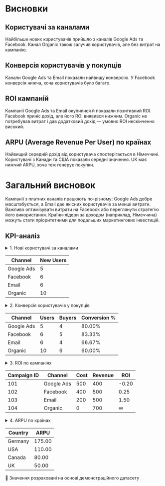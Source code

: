 # Висновки

## Користувачі за каналами

Найбільше нових користувачів прийшло з каналів Google Ads та Facebook.
Канал Organic також залучив користувачів, але без витрат на кампанію.

## Конверсія користувачів у покупців

Канали Google Ads та Email показали найвищу конверсію.
У Facebook конверсія нижча, хоча користувачів було багато.

## ROI кампаній

Кампанії Google Ads та Email окупилися й показали позитивний ROI.
Facebook приніс дохід, але його ROI виявився нижчим.
Organic не потребував витрат і дав додатковий дохід — умовно ROI нескінченно високий.

## ARPU (Average Revenue Per User) по країнах

Найвищий середній дохід від користувача спостерігається в Німеччині.
Користувачі з Канади та США показали середні значення.
UK має нижчий ARPU, хоча теж генерує покупки.

# Загальний висновок

Кампанії з платних каналів працюють по-різному: Google Ads добре масштабується, а Email дає якісних користувачів за менші витрати.
Важливо оптимізувати витрати на Facebook або переглянути стратегію його використання.
Країни-лідери за доходом (наприклад, Німеччина) можуть стати пріоритетними для подальших маркетингових інвестицій.

## KPI-аналіз
<details>
   <summary>1. Нові користувачі за каналами</summary>
   <pre><code>SELECT c.channel
       ,COUNT(DISTINCT u.user_id) AS new_users
FROM campaigns c
JOIN users u 
     ON u.signup_date BETWEEN c.start_date AND c.end_date
GROUP BY c.channel;
   </code></pre></details>

| Channel    | New Users |
| ---------- | --------- |
| Google Ads | 5         |
| Facebook   | 6         |
| Email      | 6         |
| Organic    | 10        |

   <details>
   <summary>2. Конверсія користувачів у покупців</summary>
   <pre><code>SELECT c.channel
       ,COUNT(DISTINCT u.user_id) AS total_users
       ,COUNT(DISTINCT CASE WHEN ua.event_type = 'purchase' THEN u.user_id END) AS buyers
       ,ROUND(
         100.0 * COUNT(DISTINCT CASE WHEN ua.event_type = 'purchase' THEN u.user_id END) 
         / COUNT(DISTINCT u.user_id), 2
       ) AS conversion_rate_percent
FROM campaigns c
JOIN users u 
     ON u.signup_date BETWEEN c.start_date AND c.end_date
LEFT JOIN user_activity ua 
     ON u.user_id = ua.user_id
GROUP BY c.channel;
   </code></pre></details>
   
| Channel    | Users | Buyers | Conversion % |
| ---------- | ----- | ------ | ------------ |
| Google Ads | 5     | 4      | 80.00%       |
| Facebook   | 6     | 5      | 83.33%       |
| Email      | 6     | 4      | 66.67%       |
| Organic    | 10    | 6      | 60.00%       |

<details>
   <summary>3. ROI по кампаніях</summary>
   <pre><code>SELECT c.campaign_id,
       c.channel,
       c.cost,
       COALESCE(SUM(ua.revenue), 0) AS total_revenue,
       ROUND((COALESCE(SUM(ua.revenue),0) - c.cost) / NULLIF(c.cost,0), 2) AS roi
FROM campaigns c
LEFT JOIN users u 
       ON u.signup_date BETWEEN c.start_date AND c.end_date
LEFT JOIN user_activity ua 
       ON u.user_id = ua.user_id
      AND ua.event_type = 'purchase'
GROUP BY c.campaign_id, c.channel, c.cost;
   </code></pre></details>  
   
| Campaign ID | Channel    | Cost | Revenue | ROI   |
| ----------- | ---------- | ---- | ------- | ----- |
| 101         | Google Ads | 500  | 400     | -0.20 |
| 102         | Facebook   | 400  | 500     | 0.25  |
| 103         | Email      | 200  | 500     | 1.50  |
| 104         | Organic    | 0    | 700     | ∞     |

<details>
   <summary>4. ARPU по країнах</summary>
   <pre><code>SELECT u.country,
       ROUND(SUM(ua.revenue) / COUNT(DISTINCT u.user_id), 2) AS arpu
FROM users u
JOIN user_activity ua 
     ON u.user_id = ua.user_id
WHERE ua.event_type = 'purchase'
GROUP BY u.country
ORDER BY arpu DESC;
   </code></pre></details>
   
| Country | ARPU    |
| ------- | ----    |
| Germany | 175.00  |
| USA     | 110.00  |
| Canada  | 80.00   |
| UK      | 50.00   |

📌 Значення розраховані на основі демонстраційного датасету
